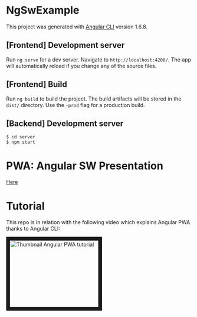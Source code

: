 # NgSwExample

This project was generated with [Angular CLI](https://github.com/angular/angular-cli) version 1.6.8.

## [Frontend] Development server

Run `ng serve` for a dev server. Navigate to `http://localhost:4200/`. The app will automatically reload if you change any of the source files.

## [Frontend] Build

Run `ng build` to build the project. The build artifacts will be stored in the `dist/` directory. Use the `-prod` flag for a production build.

## [Backend] Development server

```
$ cd server
$ npm start
```

# PWA: Angular SW Presentation

<a href="https://guillaumeunice.github.io/AngularPWATutorial/index.html" target="_blank">Here</a>

# Tutorial

This repo is in relation with the following video which explains Angular PWA thanks to Angular CLI:

<a href="https://www.youtube.com/edit?o=U&video_id=fXudBsyg4xM
" target="_blank"><img src="http://img.youtube.com/vi/fXudBsyg4xM/0.jpg" 
alt="Thumbnail Angular PWA tutorial" width="240" height="180" border="10" /></a>